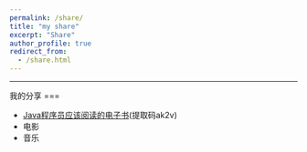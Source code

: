 ```yaml
---
permalink: /share/
title: "my share"
excerpt: "Share"
author_profile: true
redirect_from:
  - /share.html
---
```

<hr/>
我的分享
===

* [Java程序员应该阅读的电子书](https://pan.baidu.com/s/12JgObzfJDAtl5dVCyDd3Eg)(提取码ak2v)
* 电影
* 音乐
